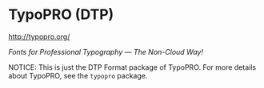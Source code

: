 
TypoPRO (DTP)
=============

http://typopro.org/

*Fonts for Professional Typography &mdash; The Non-Cloud Way!*

NOTICE: This is just the DTP Format package of TypoPRO.
For more details about TypoPRO, see the `typopro` package.

